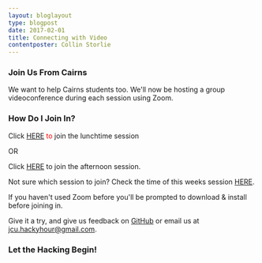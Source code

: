 ```yaml
---
layout: bloglayout
type: blogpost
date: 2017-02-01
title: Connecting with Video
contentposter: Collin Storlie
---
```


### Join Us From Cairns ###

We want to help Cairns students too.  We'll now be hosting a group videoconference during each session using Zoom.

### How Do I Join In? ###

Click <span style="color:red"> [HERE](https://aarnet.zoom.us/j/616457147) to </span> join the lunchtime session 

OR 

Click [HERE](https://aarnet.zoom.us/j/561676209) to join the afternoon session. 

Not sure which session to join? Check the time of this weeks session [HERE](https://jcu-eresearch-hackyhour.github.io/JCUHackyHour/#sessions).  

If you haven't used Zoom before you'll be prompted to download & install before joining in.  

Give it a try, and give us feedback on [GitHub](https://github.com/jcu-eresearch-hackyhour/JCUHackyHour/issues) or email us at <jcu.hackyhour@gmail.com>.

### Let the Hacking Begin! ###





